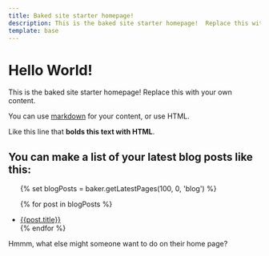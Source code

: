 ```yaml
---
title: Baked site starter homepage!
description: This is the baked site starter homepage!  Replace this with your own content.
template: base
---
```


# Hello World!

This is the baked site starter homepage! Replace this with your own content.

You can use [markdown](/blog/markdown-guide) for your content, or use HTML.

Like this line that <b>bolds this text with HTML</b>.

<h2>You can make a list of your latest blog posts like this:</h2>
<ul>
{% set blogPosts = baker.getLatestPages(100, 0, 'blog') %}

{% for post in blogPosts %}
<li><a href="/{{post.path}}">{{post.title}}</a></li>
{% endfor %}
</ul>

Hmmm, what else might someone want to do on their home page?
